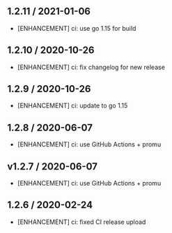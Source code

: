 ## 1.2.11 / 2021-01-06

* [ENHANCEMENT] ci: use go 1.15 for build 

## 1.2.10 / 2020-10-26

* [ENHANCEMENT] ci: fix changelog for new release

## 1.2.9 / 2020-10-26

* [ENHANCEMENT] ci: update to go 1.15

## 1.2.8 / 2020-06-07

* [ENHANCEMENT] ci: use GitHub Actions + promu

## v1.2.7 / 2020-06-07

* [ENHANCEMENT] ci: use GitHub Actions + promu

## 1.2.6 / 2020-02-24

* [ENHANCEMENT] ci: fixed CI release upload
